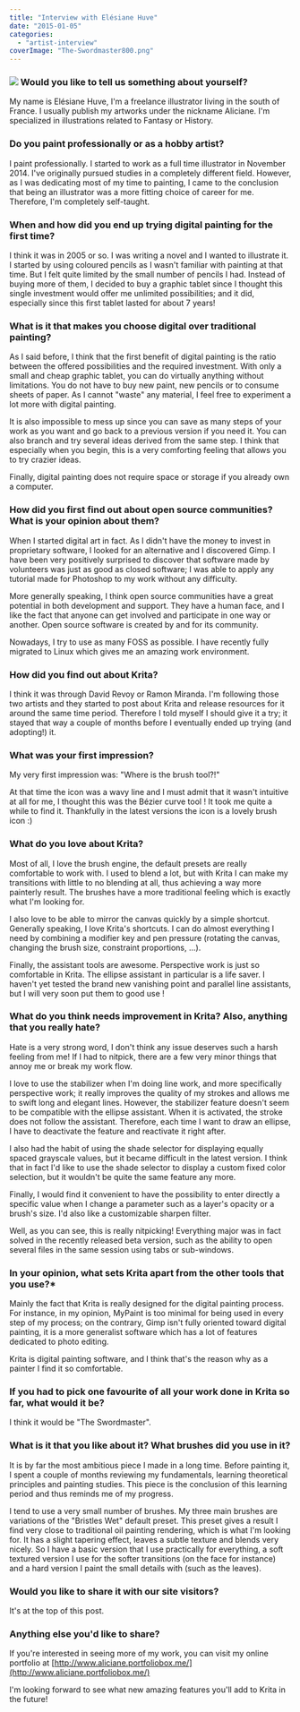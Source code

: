 ```yaml
---
title: "Interview with Elésiane Huve"
date: "2015-01-05"
categories: 
  - "artist-interview"
coverImage: "The-Swordmaster800.png"
---
```


### [![](/images/posts/2015/The-Swordmaster800.png)](https://krita.org/wp-content/uploads/2015/01/The-Swordmaster-720p.png) Would you like to tell us something about yourself?

My name is Elésiane Huve, I'm a freelance illustrator living in the south of France. I usually publish my artworks under the nickname Aliciane. I'm specialized in illustrations related to Fantasy or History.

### Do you paint professionally or as a hobby artist?

I paint professionally. I started to work as a full time illustrator in November 2014. I've originally pursued studies in a completely different field. However, as I was dedicating most of my time to painting, I came to the conclusion that being an illustrator was a more fitting choice of career for me. Therefore, I'm completely self-taught.

### When and how did you end up trying digital painting for the first time?

I think it was in 2005 or so. I was writing a novel and I wanted to illustrate it. I started by using coloured pencils as I wasn't familiar with painting at that time. But I felt quite limited by the small number of pencils I had. Instead of buying more of them, I decided to buy a graphic tablet since I thought this single investment would offer me unlimited possibilities; and it did, especially since this first tablet lasted for about 7 years!

### What is it that makes you choose digital over traditional painting?

As I said before, I think that the first benefit of digital painting is the ratio between the offered possibilities and the required investment. With only a small and cheap graphic tablet, you can do virtually anything without limitations. You do not have to buy new paint, new pencils or to consume sheets of paper. As I cannot "waste" any material, I feel free to experiment a lot more with digital painting.

It is also impossible to mess up since you can save as many steps of your work as you want and go back to a previous version if you need it. You can also branch and try several ideas derived from the same step. I think that especially when you begin, this is a very comforting feeling that allows you to try crazier ideas.

Finally, digital painting does not require space or storage if you already own a computer.

### How did you first find out about open source communities? What is your opinion about them?

When I started digital art in fact. As I didn't have the money to invest in proprietary software, I looked for an alternative and I discovered Gimp. I have been very positively surprised to discover that software made by volunteers was just as good as closed software; I was able to apply any tutorial made for Photoshop to my work without any difficulty.

More generally speaking, I think open source communities have a great potential in both development and support. They have a human face, and I like the fact that anyone can get involved and participate in one way or another. Open source software is created by and for its community.

Nowadays, I try to use as many FOSS as possible. I have recently fully migrated to Linux which gives me an amazing work environment.

### How did you find out about Krita?

I think it was through David Revoy or Ramon Miranda. I'm following those two artists and they started to post about Krita and release resources for it around the same time period. Therefore I told myself I should give it a try; it stayed that way a couple of months before I eventually ended up trying (and adopting!) it.

### What was your first impression?

My very first impression was: "Where is the brush tool?!"

At that time the icon was a wavy line and I must admit that it wasn't intuitive at all for me, I thought this was the Bézier curve tool ! It took me quite a while to find it. Thankfully in the latest versions the icon is a lovely brush icon :)

### What do you love about Krita?

Most of all, I love the brush engine, the default presets are really comfortable to work with. I used to blend a lot, but with Krita I can make my transitions with little to no blending at all, thus achieving a way more painterly result. The brushes have a more traditional feeling which is exactly what I'm looking for.

I also love to be able to mirror the canvas quickly by a simple shortcut. Generally speaking, I love Krita's shortcuts. I can do almost everything I need by combining a modifier key and pen pressure (rotating the canvas, changing the brush size, constraint proportions, ...).

Finally, the assistant tools are awesome. Perspective work is just so comfortable in Krita. The ellipse assistant in particular is a life saver. I haven't yet tested the brand new vanishing point and parallel line assistants, but I will very soon put them to good use !

### What do you think needs improvement in Krita? Also, anything that you really hate?

Hate is a very strong word, I don't think any issue deserves such a harsh feeling from me! If I had to nitpick, there are a few very minor things that annoy me or break my work flow.

I love to use the stabilizer when I'm doing line work, and more specifically perspective work; it really improves the quality of my strokes and allows me to swift long and elegant lines. However, the stabilizer feature doesn't seem to be compatible with the ellipse assistant. When it is activated, the stroke does not follow the assistant. Therefore, each time I want to draw an ellipse, I have to deactivate the feature and reactivate it right after.

I also had the habit of using the shade selector for displaying equally spaced grayscale values, but it became difficult in the latest version. I think that in fact I'd like to use the shade selector to display a custom fixed color selection, but it wouldn't be quite the same feature any more.

Finally, I would find it convenient to have the possibility to enter directly a specific value when I change a parameter such as a layer's opacity or a brush's size. I'd also like a customizable sharpen filter.

Well, as you can see, this is really nitpicking! Everything major was in fact solved in the recently released beta version, such as the ability to open several files in the same session using tabs or sub-windows.

### In your opinion, what sets Krita apart from the other tools that you use?\*

Mainly the fact that Krita is really designed for the digital painting process. For instance, in my opinion, MyPaint is too minimal for being used in every step of my process; on the contrary, Gimp isn't fully oriented toward digital painting, it is a more generalist software which has a lot of features dedicated to photo editing.

Krita is digital painting software, and I think that's the reason why as a painter I find it so comfortable.

### If you had to pick one favourite of all your work done in Krita so far, what would it be?

I think it would be "The Swordmaster".

### What is it that you like about it? What brushes did you use in it?

It is by far the most ambitious piece I made in a long time. Before painting it, I spent a couple of months reviewing my fundamentals, learning theoretical principles and painting studies. This piece is the conclusion of this learning period and thus reminds me of my progress.

I tend to use a very small number of brushes. My three main brushes are variations of the "Bristles Wet" default preset. This preset gives a result I find very close to traditional oil painting rendering, which is what I'm looking for. It has a slight tapering effect, leaves a subtle texture and blends very nicely. So I have a basic version that I use practically for everything, a soft textured version I use for the softer transitions (on the face for instance) and a hard version I paint the small details with (such as the leaves).

### Would you like to share it with our site visitors?

It's at the top of this post.

### Anything else you'd like to share?

If you're interested in seeing more of my work, you can visit my online portfolio at [http://www.aliciane.portfoliobox.me/](http://www.aliciane.portfoliobox.me/)

I'm looking forward to see what new amazing features you'll add to Krita in the future!
